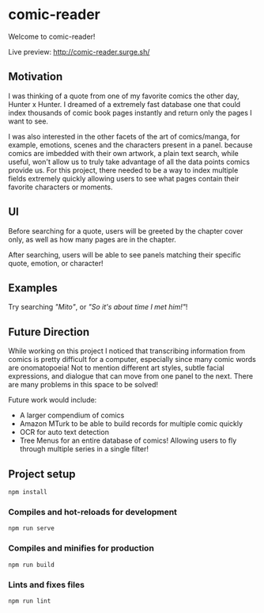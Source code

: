 # comic-reader

Welcome to comic-reader! 

Live preview: http://comic-reader.surge.sh/

## Motivation

I was thinking of a quote from one of my favorite comics the other day, Hunter x Hunter. I dreamed of a extremely fast database one that could index thousands of comic book pages instantly and return only the pages I want to see. 

I was also interested in the other facets of the art of comics/manga, for example, emotions, scenes and the characters present in a panel. because comics are imbedded with their own artwork, a plain text search, while useful, won't allow us to truly take advantage of all the data points comics provide us. For this project, there needed to be a way to index multiple fields extremely quickly allowing users to see what pages contain their favorite characters or moments.


## UI

Before searching for a quote, users will be greeted by the chapter cover only, as well as how many pages are in the chapter.

After searching, users will be able to see panels matching their specific quote, emotion, or character!

## Examples

Try searching _"Mito"_, or _"So it's about time I met him!"_!

## Future Direction

While working on this project I noticed that transcribing information from comics is pretty difficult for a computer, especially since many comic words are onomatopoeia! Not to mention different art styles, subtle facial expressions, and dialogue that can move from one panel to the next. There are many problems in this space to be solved!

Future work would include:
* A larger compendium of comics
* Amazon MTurk to be able to build records for multiple comic quickly
* OCR for auto text detection
* Tree Menus for an entire database of comics! Allowing users to fly through multiple series in a single filter!


## Project setup
```
npm install
```

### Compiles and hot-reloads for development
```
npm run serve
```

### Compiles and minifies for production
```
npm run build
```

### Lints and fixes files
```
npm run lint
```
